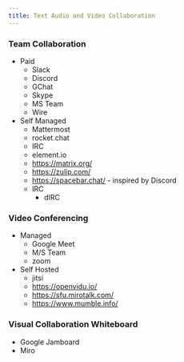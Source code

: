 ```yaml
---
title: Text Audio and Video Collaboration
---
```


### Team Collaboration

- Paid
  - Slack
  - Discord
  - GChat
  - Skype
  - MS Team
  - Wire
- Self Managed
  - Mattermost
  - rocket.chat
  - IRC
  - element.io
  - https://matrix.org/
  - https://zulip.com/
  - https://spacebar.chat/ - inspired by Discord
  - IRC
    - dIRC

### Video Conferencing

- Managed
  - Google Meet
  - M/S Team
  - zoom
- Self Hosted
  - jitsi
  - https://openvidu.io/
  - https://sfu.mirotalk.com/
  - https://www.mumble.info/

### Visual Collaboration Whiteboard

- Google Jamboard
- Miro
